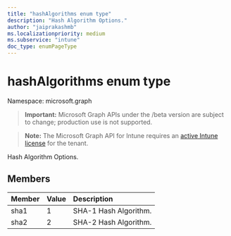 ```yaml
---
title: "hashAlgorithms enum type"
description: "Hash Algorithm Options."
author: "jaiprakashmb"
ms.localizationpriority: medium
ms.subservice: "intune"
doc_type: enumPageType
---
```


# hashAlgorithms enum type

Namespace: microsoft.graph
> **Important:** Microsoft Graph APIs under the /beta version are subject to change; production use is not supported.

> **Note:** The Microsoft Graph API for Intune requires an [active Intune license](https://go.microsoft.com/fwlink/?linkid=839381) for the tenant.


Hash Algorithm Options.

## Members
|Member|Value|Description|
|:---|:---|:---|
|sha1|1|SHA-1 Hash Algorithm.|
|sha2|2|SHA-2 Hash Algorithm.|
